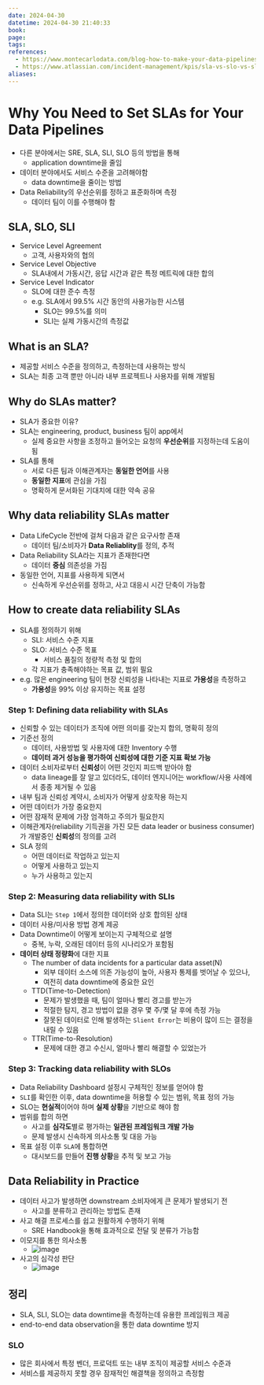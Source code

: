 ```yaml
---
date: 2024-04-30
datetime: 2024-04-30 21:40:33
book: 
page: 
tags: 
references:
  - https://www.montecarlodata.com/blog-how-to-make-your-data-pipelines-more-reliable-with-slas/
  - https://www.atlassian.com/incident-management/kpis/sla-vs-slo-vs-sli
aliases:
---
```

# Why You Need to Set SLAs for Your Data Pipelines
- 다른 분야에서는 SRE, SLA, SLI, SLO 등의 방법을 통해
  - application downtime을 줄임
- 데이터 분야에서도 서비스 수준을 고려해야함
  - data downtime을 줄이는 방법
- Data Reliability의 우선순위를 정하고 표준화하며 측정
  - 데이터 팀이 이를 수행해야 함

## SLA, SLO, SLI
- Service Level Agreement
  - 고객, 사용자와의 협의
- Service Level Objective
  - SLA내에서 가동시간, 응답 시간과 같은 특정 메트릭에 대한 합의
- Service Level Indicator
  - SLO에 대한 준수 측정
  - e.g. SLA에서 99.5% 시간 동안의 사용가능한 시스템
    - SLO는 99.5%를 의미
    - SLI는 실제 가동시간의 측정값

## What is an SLA?
- 제공할 서비스 수준을 정의하고, 측정하는데 사용하는 방식
- SLA는 최종 고객 뿐만 아니라 내부 프로젝트나 사용자를 위해 개발됨

## Why do SLAs matter?
- SLA가 중요한 이유?
- SLA는 engineering, product, business 팀이 app에서
  - 실제 중요한 사항을 조정하고 들어오는 요청의 **우선순위**를 지정하는데 도움이 됨
- SLA를 통해
  - 서로 다른 팀과 이해관계자는 **동일한 언어**를 사용
  - **동일한 지표**에 관심을 가짐
  - 명확하게 문서화된 기대치에 대한 약속 공유

## Why data reliability SLAs matter
- Data LifeCycle 전반에 걸쳐 다음과 같은 요구사항 존재
  - 데이터 팀/소비자가 **Data Reliablity**를 정의, 추적
- Data Reliability SLA라는 지표가 존재한다면
  - 데이터 **중심** 의존성을 가짐
- 동일한 언어, 지표를 사용하게 되면서
  - 신속하게 우선순위를 정하고, 사고 대응시 시간 단축이 가능함

## How to create data reliability SLAs
- SLA를 정의하기 위해
  - SLI: 서비스 수준 지표
  - SLO: 서비스 수준 목표
    - 서비스 품질의 정량적 측정 및 합의
  - 각 지표가 충족해야하는 목표 값, 범위 필요
- e.g. 많은 engineering 팀이 현장 신뢰성을 나타내는 지표로 **가용성**을 측정하고
  - **가용성**을 99% 이상 유지하는 목표 설정

### Step 1: Defining data reliability with SLAs
- 신뢰할 수 있는 데이터가 조직에 어떤 의미를 갖는지 합의, 명확히 정의
- 기준선 정의
  - 데이터, 사용방법 및 사용자에 대한 Inventory 수행
  - **데이터 과거 성능을 평가하여 신뢰성에 대한 기준 지표 확보 가능**
- 데이터 소비자로부터 **신뢰성**이 어떤 것인지 피드백 받아야 함
  - data lineage를 잘 알고 있더라도, 데이터 엔지니어는 workflow/사용 사례에서 종종 제거될 수 있음
- 내부 팀과 신뢰성 계약시, 소비자가 어떻게 상호작용 하는지
- 어떤 데이터가 가장 중요한지
- 어떤 잠재적 문제에 가장 엄격하고 주의가 필요한지
- 이해관계자(reliability 기득권을 가진 모든 data leader or business consumer)가 개발중인 **신뢰성**의 정의를 고려
- SLA 정의
  - 어떤 데이터로 작업하고 있는지
  - 어떻게 사용하고 있는지
  - 누가 사용하고 있는지

### Step 2: Measuring data reliability with SLIs
- Data SLI는 `Step 1`에서 정의한 데이터와 상호 합의된 상태
- 데이터 사용/미사용 방법 경계 제공
- Data Downtime이 어떻게 보이는지 구체적으로 설명
  - 중복, 누락, 오래된 데이터 등의 시나리오가 포함됨
- **데이터 상태 정량화**에 대한 지표
  - The number of data incidents for a particular data asset(N)
    - 외부 데이터 소스에 의존 가능성이 높아, 사용자 통제를 벗어날 수 있으나,
    - 여전히 data downtime에 중요한 요인
  - TTD(Time-to-Detection)
    - 문제가 발생했을 때, 팀이 얼마나 빨리 경고를 받는가
    - 적절한 탐지, 경고 방법이 없을 경우 몇 주/몇 달 후에 측정 가능
    - 잘못된 데이터로 인해 발생하는 `Slient Error`는 비용이 많이 드는 결정을 내릴 수 있음
  - TTR(Time-to-Resolution)
    - 문제에 대한 경고 수신시, 얼마나 빨리 해결할 수 있었는가

### Step 3: Tracking data reliability with SLOs
- Data Reliability Dashboard 설정시 구체적인 정보를 얻어야 함
- `SLI`를 확인한 이후, data downtime을 허용할 수 있는 범위, 목표 정의 가능
- SLO는 **현실적**이어야 하며 **실제 상황**을 기반으로 해야 함
- 범위를 합의 하면
  - 사고를 **심각도**별로 평가하는 **일관된 프레임워크 개발 가능**
  - 문제 발생시 신속하게 의사소통 및 대응 가능
- 목표 설정 이후 `SLA`에 통합하면
  - 대시보드를 만들어 **진행 상황**을 추적 및 보고 가능

## Data Reliability in Practice
- 데이터 사고가 발생하면 downstream 소비자에게 큰 문제가 발생되기 전
  - 사고를 분류하고 관리하는 방법도 존재
- 사고 해결 프로세스를 쉽고 원활하게 수행하기 위해
  - SRE Handbook을 통해 효과적으로 전달 및 분류가 가능함
- 이모지를 통한 의사소통
  - ![image](https://github.com/Wshid/daily-poc/assets/10006290/450edd95-15b8-4145-81ff-f0b250e832d1)
- 사고의 심각성 판단
  - ![image](https://github.com/Wshid/daily-poc/assets/10006290/f4afd27c-04bf-4880-adf4-464d4f017f89)

## 정리
- SLA, SLI, SLO는 data downtime을 측정하는데 유용한 프레임워크 제공
- end-to-end data observation을 통한 data downtime 방지

### SLO
- 많은 회사에서 특정 벤더, 프로덕트 또는 내부 조직이 제공할 서비스 수준과
- 서비스를 제공하지 못할 경우 잠재적인 해결책을 정의하고 측정함